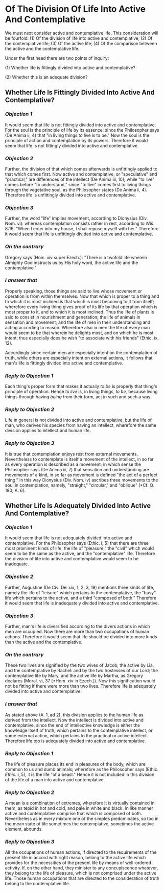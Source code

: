 # Of The Division Of Life Into Active And Contemplative

We must next consider active and contemplative life. This
consideration will be fourfold: (1) Of the division of life into
active and contemplative; (2) Of the contemplative life; (3) Of the
active life; (4) Of the comparison between the active and the
contemplative life.

Under the first head there are two points of inquiry:

(1) Whether life is fittingly divided into active and contemplative?

(2) Whether this is an adequate division?


## Whether Life Is Fittingly Divided Into Active And Contemplative?

### *Objection 1*
It would seem that life is not fittingly divided into
active and contemplative. For the soul is the principle of life by
its essence: since the Philosopher says (De Anima ii, 4) that "in
living things to live is to be." Now the soul is the principle of
action and contemplation by its powers. Therefore it would seem that
life is not fittingly divided into active and contemplative.

### *Objection 2*
Further, the division of that which comes afterwards is
unfittingly applied to that which comes first. Now active and
contemplative, or "speculative" and "practical," are differences of
the intellect (De Anima iii, 10); while "to live" comes before "to
understand," since "to live" comes first to living things through the
vegetative soul, as the Philosopher states (De Anima ii, 4).
Therefore life is unfittingly divided into active and contemplative.

### *Objection 3*
Further, the word "life" implies movement, according to
Dionysius (Div. Nom. vi): whereas contemplation consists rather in
rest, according to Wis. 8:16: "When I enter into my house, I shall
repose myself with her." Therefore it would seem that life is
unfittingly divided into active and contemplative.

### *On the contrary*
Gregory says (Hom. xiv super Ezech.): "There is a
twofold life wherein Almighty God instructs us by His holy word, the
active life and the contemplative."

### *I answer that*
Properly speaking, those things are said to live
whose movement or operation is from within themselves. Now that which
is proper to a thing and to which it is most inclined is that which
is most becoming to it from itself; wherefore every living thing
gives proof of its life by that operation which is most proper to it,
and to which it is most inclined. Thus the life of plants is said to
consist in nourishment and generation; the life of animals in
sensation and movement; and the life of men in their understanding
and acting according to reason. Wherefore also in men the life of
every man would seem to be that wherein he delights most, and on
which he is most intent; thus especially does he wish "to associate
with his friends" (Ethic. ix, 12).

Accordingly since certain men are especially intent on the
contemplation of truth, while others are especially intent on
external actions, it follows that man's life is fittingly divided
into active and contemplative.

### *Reply to Objection 1*
Each thing's proper form that makes it actually _to be_
is properly that thing's principle of operation. Hence _to live_ is,
in living things, _to be,_ because living things through having
_being_ from their form, act in such and such a way.

### *Reply to Objection 2*
Life in general is not divided into active and
contemplative, but the life of man, who derives his species from
having an intellect, wherefore the same division applies to intellect
and human life.

### *Reply to Objection 3*
It is true that contemplation enjoys rest from external
movements. Nevertheless to contemplate is itself a movement of the
intellect, in so far as every operation is described as a movement;
in which sense the Philosopher says (De Anima iii, 7) that sensation
and understanding are movements of a kind, in so far as movement is
defined "the act of a perfect thing." In this way Dionysius (Div.
Nom. iv) ascribes three movements to the soul in contemplation,
namely, "straight," "circular," and "oblique" [*Cf. Q. 180, A. 6].

## Whether Life Is Adequately Divided Into Active And Contemplative?

### *Objection 1*
It would seem that life is not adequately divided into
active and contemplative. For the Philosopher says (Ethic. i, 5) that
there are three most prominent kinds of life, the life of "pleasure,"
the "civil" which would seem to be the same as the active, and the
"contemplative" life. Therefore the division of life into active and
contemplative would seem to be inadequate.

### *Objection 2*
Further, Augustine (De Civ. Dei xix, 1, 2, 3, 19) mentions
three kinds of life, namely the life of "leisure" which pertains to
the contemplative, the "busy" life which pertains to the active, and
a third "composed of both." Therefore it would seem that life is
inadequately divided into active and contemplative.

### *Objection 3*
Further, man's life is diversified according to the divers
actions in which men are occupied. Now there are more than two
occupations of human actions. Therefore it would seem that life
should be divided into more kinds than the active and the
contemplative.

### *On the contrary*
These two lives are signified by the two wives of
Jacob; the active by Lia, and the contemplative by Rachel: and by the
two hostesses of our Lord; the contemplative life by Mary, and the
active life by Martha, as Gregory declares (Moral. vi, 37 [*Hom. xiv
in Ezech.]). Now this signification would not be fitting if there were
more than two lives. Therefore life is adequately divided into active
and contemplative.

### *I answer that*
As stated above (A. 1, ad 2), this division applies
to the human life as derived from the intellect. Now the intellect is
divided into active and contemplative, since the end of intellective
knowledge is either the knowledge itself of truth, which pertains to
the contemplative intellect, or some external action, which pertains
to the practical or active intellect. Therefore life too is
adequately divided into active and contemplative.

### *Reply to Objection 1*
The life of pleasure places its end in pleasures
of the body, which are common to us and dumb animals; wherefore as the
Philosopher says (Ethic. _Ethic._ i, 5), it is the life "of a beast."
Hence it is not included in this division of the life of a man into
active and contemplative.

### *Reply to Objection 2*
A mean is a combination of extremes, wherefore
it is virtually contained in them, as tepid in hot and cold, and pale
in white and black. In like manner active and contemplative comprise
that which is composed of both. Nevertheless as in every mixture one
of the simples predominates, so too in the mean state of life
sometimes the contemplative, sometimes the active element, abounds.

### *Reply to Objection 3*
All the occupations of human actions, if
directed to the requirements of the present life in accord with right
reason, belong to the active life which provides for the necessities
of the present life by means of well-ordered activity. If, on the
other hand, they minister to any concupiscence whatever, they belong
to the life of pleasure, which is not comprised under the active life.
Those human occupations that are directed to the consideration of
truth belong to the contemplative life.

